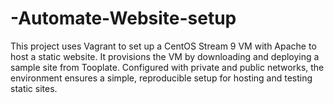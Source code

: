 # -Automate-Website-setup


This project uses Vagrant to set up a CentOS Stream 9 VM with Apache to host a static website. It provisions the VM by downloading and deploying a sample site from Tooplate. Configured with private and public networks, the environment ensures a simple, reproducible setup for hosting and testing static sites.
